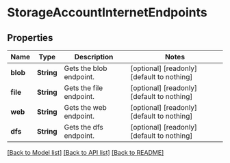 # StorageAccountInternetEndpoints


## Properties
Name | Type | Description | Notes
------------ | ------------- | ------------- | -------------
**blob** | **String** | Gets the blob endpoint. | [optional] [readonly] [default to nothing]
**file** | **String** | Gets the file endpoint. | [optional] [readonly] [default to nothing]
**web** | **String** | Gets the web endpoint. | [optional] [readonly] [default to nothing]
**dfs** | **String** | Gets the dfs endpoint. | [optional] [readonly] [default to nothing]


[[Back to Model list]](../README.md#models) [[Back to API list]](../README.md#api-endpoints) [[Back to README]](../README.md)


